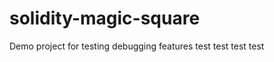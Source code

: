 solidity-magic-square
=====================

Demo project for testing debugging features
test
test
test
test
